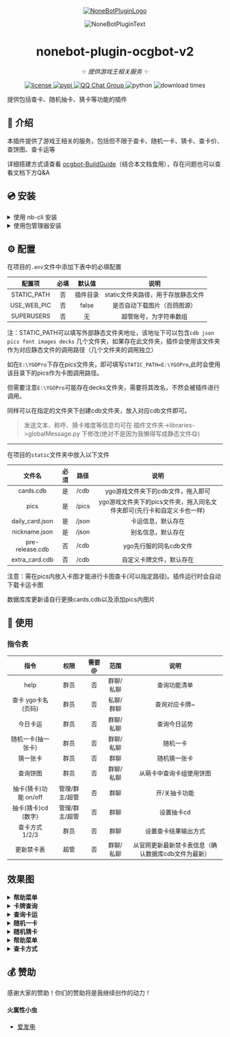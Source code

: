 <div align="center">
  <a href="https://v2.nonebot.dev/store"><img src="https://github.com/A-kirami/nonebot-plugin-template/blob/resources/nbp_logo.png" width="180" height="180" alt="NoneBotPluginLogo"></a>
  <br>
  <p><img src="https://github.com/A-kirami/nonebot-plugin-template/blob/resources/NoneBotPlugin.svg" width="240" alt="NoneBotPluginText"></p>
</div>

<div align="center">

# nonebot-plugin-ocgbot-v2

_✨ 提供游戏王相关服务 ✨_


<a href="./LICENSE">
    <img src="https://img.shields.io/github/license/fireinsect/nonebot-plugin-ocgbot-v2.svg" alt="license">
</a>
<a href="https://pypi.python.org/pypi/nonebot-plugin-ocgbot-v2">
    <img src="https://img.shields.io/pypi/v/nonebot-plugin-ocgbot-v2.svg" alt="pypi">
</a>
<a href="http://qm.qq.com/cgi-bin/qm/qr?_wv=1027&k=OnxogWkEfZzHD2WTSQgHQieOMPD-UcYy&authKey=uSMDzyO1Or7Q5MNev8hA0OH%2BDPUSLciAkHjC%2BgoflknrM0xidMm6li%2F76%2F0e95Kr&noverify=0&group_code=328864342">
     <img src="https://img.shields.io/badge/QQ%E7%BE%A4-328864342-orange?style=flat-square" alt="QQ Chat Group">
</a>
<img src="https://img.shields.io/badge/python-3.8+-blue.svg" alt="python">

<img alt="download times" src="https://img.shields.io/badge/dynamic/json?url=https%3A%2F%2Fgithub.com%2FNCBM%2Ftest-nonebot-packages-stats%2Fraw%2Fmain%2Fstatistics.json&query=%24%5B'nonebot-plugin-ocgbot-v2'%5D.down30&suffix=%2Fmonth&label=downloads&labelColor=blue&color=green">



</div>

提供包括查卡、随机抽卡、猜卡等功能的插件



## 📖 介绍

本插件提供了游戏王相关的服务，包括但不限于查卡、随机一卡、猜卡、查卡价、查饼图、查卡运等

详细搭建方式请查看 [ocgbot-BuildGuide](https://github.com/fireinsect/doc_save/blob/master/ocg-bot-v2-BuildGuide.md)（结合本文档食用），存在问题也可以查看文档下方Q&A

## 💿 安装

<details>
<summary>使用 nb-cli 安装</summary>
在 nonebot2 项目的根目录下打开命令行, 输入以下指令即可安装

    nb plugin install nonebot-plugin-ocgbot-v2

</details>

<details>
<summary>使用包管理器安装</summary>
在 nonebot2 项目的插件目录下, 打开命令行, 根据你使用的包管理器, 输入相应的安装命令

<details>
<summary>pip</summary>

    pip install nonebot-plugin-ocgbot-v2
</details>
<details>
<summary>pdm</summary>

    pdm add nonebot-plugin-ocgbot-v2
</details>
<details>
<summary>poetry</summary>

    poetry add nonebot-plugin-ocgbot-v2
</details>
<details>
<summary>conda</summary>

    conda install nonebot-plugin-ocgbot-v2
</details>

打开 nonebot2 项目根目录下的 `pyproject.toml` 文件, 在 `[tool.nonebot]` 部分追加写入

    plugins = ["nonebot_plugin_ocgbot_v2"]

</details>

## ⚙️ 配置

在项目的`.env`文件中添加下表中的必填配置

|     配置项     | 必填 |  默认值  |          说明          |
|:-----------:|:--:|:-----:|:--------------------:|
| STATIC_PATH |  否  | 插件目录  | static文件夹路径，用于存放静态文件 |
| USE_WEB_PIC |  否  | false |    是否自动下载图片（百鸽图源）    |
| SUPERUSERS  |  否 |   无   |     超管账号，为字符串数组      |

注：STATIC_PATH可以填写外部静态文件夹地址，该地址下可以包含`cdb json pics font images decks` 几个文件夹，如果存在此文件夹，插件会使用该文件夹作为对应静态文件的调用路径（几个文件夹的调用独立）

如在`E:\YGOPro`下存在pics文件夹，即可填写`STATIC_PATH=E:\YGOPro`,此时会使用该目录下的pics作为卡图调用路径。

但需要注意`E:\YGOPro`可能存在decks文件夹，需要将其改名，不然会被插件进行调用。

同样可以在指定的文件夹下创建cdb文件夹，放入对应cdb文件即可。

> 发送文本、称呼、猜卡难度等信息均可在 插件文件夹->libraries->globalMessage.py 下修改(绝对不是因为我懒得写成静态文件😋)
---
在项目的`static`文件夹中放入以下文件

|     文件名     | 必须 | 路径 | 说明 |
|:-----------:|:--:|:----:|:----:|
| cards.cdb |  是  | /cdb | ygo游戏文件夹下的cdb文件，拖入即可 |
|    pics     |  是 | /pics | ygo游戏文件夹下的pics文件夹，拖入同名文件夹即可(先行卡和自定义卡也一样) |
| daily_card.json |  是  | /json | 卡运信息，默认存在 |
| nickname.json |  是  | /json | 别名信息，默认存在 |
| pre-release.cdb |  否  | /cdb | ygo先行服的同名cdb文件 |
| extra_card.cdb |  否  | /cdb | 自定义卡牌文件，默认存在 |

注意：需在pics内放入卡图才能进行卡图查卡(可以指定路径)。插件运行时会自动下载卡运卡图

数据库库更新请自行更换cards.cdb以及添加pics内图片

## 🎉 使用
### 指令表
| 指令 | 权限 | 需要@ | 范围 | 说明 |
|:--:|:----:|:----:|:----:|:----:|
| help | 群员 | 否 | 群聊/私聊 | 查询功能清单 |
|查卡 ygo卡名 (页码)  | 群员 | 否 | 私聊/群聊 | 查询对应卡牌~|
| 今日卡运 | 群员 | 否 | 群聊/私聊 | 查询今日运势 |
| 随机一卡(抽一张卡) | 群员 | 否 | 群聊/私聊 | 随机一卡 |
| 猜一张卡 | 群员 | 否 | 群聊 | 随机猜一张卡 |
| 查询饼图 | 群员 | 否 | 群聊/私聊 | 从萌卡中查询卡组使用饼图 |
| 抽卡(猜卡)功能 on/off | 管理/群主/超管 | 否 | 群聊 | 开/关抽卡功能 |
| 抽卡(猜卡)cd (数字) | 管理/群主/超管 | 否 | 群聊 | 设置抽卡cd |
| 查卡方式 1/2/3 | 群员 | 否 | 群聊 | 设置查卡结果输出方式 |
| 更新禁卡表 | 超管 | 否 | 群聊/私聊 | 从官网更新最新禁卡表信息（确认数据库cdb文件为最新） |

## 效果图
<details>
    <summary><b>帮助菜单</b></summary>
    <img src="https://raw.githubusercontent.com/fireinsect/imageSave/master/bot_img/help.png">
</details>
<details>
    <summary><b>卡牌查询</b></summary>
    <details>
        <summary>直接查询</summary>
        <img src="https://raw.githubusercontent.com/fireinsect/imageSave/master/bot_img/ck1.png">
    </details>
    <details>
        <summary>输入数字选择具体查询</summary>
        <img src="https://raw.githubusercontent.com/fireinsect/imageSave/master/bot_img/ck2.png">
    </details>
    <details>
        <summary>翻页</summary>
        <img src="https://raw.githubusercontent.com/fireinsect/imageSave/master/bot_img/ck3.png">
    </details>
</details>
<details>
    <summary><b>查询卡运</b></summary>
    <img src="https://raw.githubusercontent.com/fireinsect/imageSave/master/bot_img/kayun.png">
</details>
<details>
    <summary><b>随机一卡</b></summary>
    <img src="https://raw.githubusercontent.com/fireinsect/imageSave/master/bot_img/chouk.png">
</details>
<details>
    <summary><b>随机猜卡</b></summary>
    <img src="https://raw.githubusercontent.com/fireinsect/imageSave/master/bot_img/caik.png">
</details>
<details>
    <summary><b>帮助菜单</b></summary>
    <img src="https://raw.githubusercontent.com/fireinsect/imageSave/master/bot_img/bt.png"> 
</details>
<details>
    <summary><b>查卡方式</b></summary>
    <h3>方式1</h3>
    <img src="https://raw.githubusercontent.com/fireinsect/imageSave/master/bot_img/chang1.png">
    <hr/>    
    <h3>方式2</h3>
    <img src="https://raw.githubusercontent.com/fireinsect/imageSave/master/bot_img/change2.png">
    <img src="https://raw.githubusercontent.com/fireinsect/imageSave/master/bot_img/change2-1.png"> 
    <hr/>        
    <h3>方式3</h3>
    <img src="https://raw.githubusercontent.com/fireinsect/imageSave/master/bot_img/change3.png">
</details>

## 💰 赞助
感谢大家的赞助！你们的赞助将是我继续创作的动力！
#### 火属性小虫
- [爱发电](https://afdian.com/a/ocg-bot)
